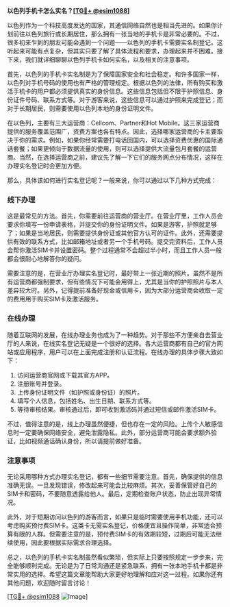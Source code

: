 **以色列手机卡怎么实名？[[TG💪+ @esim1088](https://t.me/s/esim1088)]**

以色列作为一个科技高度发达的国家，其通信网络自然也是相当先进的。如果你计划前往以色列旅行或长期居住，那么拥有一张当地的手机卡是非常必要的。不过，很多初来乍到的朋友可能会遇到一个问题——以色列的手机卡需要实名制登记。这听起来可能有点复杂，但其实只要了解了具体流程和要求，办理起来并不困难。接下来，我们就详细聊聊以色列手机卡如何实名，以及相关的注意事项。

首先，以色列的手机卡实名制是为了保障国家安全和社会稳定。和许多国家一样，以色列对手机号码的使用也有严格的管理规定。根据以色列的法律，所有购买和激活手机卡的用户都必须提供真实的身份信息。这些信息包括但不限于护照信息、身份证件号码、联系方式等。对于游客来说，这些信息可以通过护照来完成登记；而对于长期居民，则需要使用以色列本地的身份证明文件。

在以色列，主要有三大运营商：Cellcom、Partner和Hot Mobile。这三家运营商提供的服务覆盖范围广，资费方案也各有特点。因此，选择哪家运营商的卡主要取决于你的需求。例如，如果你经常需要打电话回国内，可以选择资费优惠的国际通话套餐；如果更倾向于数据流量的使用，则可以选择提供大流量包月套餐的运营商。当然，在选择运营商之前，建议先了解一下它们的服务网点分布情况，这样在办理实名登记时会更加方便。

那么，具体该如何进行实名登记呢？一般来说，你可以通过以下几种方式完成：

### 线下办理

这是最常见的方法。首先，你需要前往运营商的营业厅。在营业厅里，工作人员会要求你填写一份申请表格，并提交你的身份证明文件。如果是游客，护照就足够了；如果是当地居民，则需要提供身份证或其他官方认可的证件。此外，还需要提供有效的联系方式，比如邮箱地址或者另一个手机号码。提交完资料后，工作人员会帮你激活SIM卡并设置密码。整个过程通常不会超过半小时，而且工作人员一般都会很耐心地解答你的疑问。

需要注意的是，在营业厅办理实名登记时，最好带上一张近期的照片。虽然不是所有运营商都强制要求，但有些情况下可能会用得上，尤其是当你的护照照片与本人差异较大时。另外，记得提前准备好现金或信用卡，因为大部分运营商会收取一定的费用用于购买SIM卡及激活服务。

### 在线办理

随着互联网的发展，在线办理业务也成为了一种趋势。对于那些不方便亲自去营业厅的人来说，在线实名登记无疑是一个很好的选择。各大运营商都有自己的官方网站或应用程序，用户可以在上面完成注册和认证流程。在线办理的具体步骤大致如下：

1. 访问运营商官网或下载其官方APP。
2. 注册账号并登录。
3. 上传身份证明文件（如护照或身份证）的照片。
4. 填写个人信息，包括姓名、出生日期、联系方式等。
5. 等待审核结果。审核通过后，即可收到激活码并通过短信或邮件激活SIM卡。

不过，值得注意的是，线上办理虽然便捷，但也存在一定的风险。上传个人敏感信息时一定要确保网络安全，避免泄露隐私。此外，部分运营商可能会要求额外验证，比如视频通话确认身份，所以请提前做好准备。

### 注意事项

无论采用哪种方式办理实名登记，都有一些细节需要注意。首先，确保提供的信息准确无误。一旦发现错误，修改起来可能会比较麻烦。其次，妥善保管好自己的SIM卡和密码，不要随意透露给他人。最后，定期检查账户状态，防止出现异常情况。

此外，对于短期访问以色列的游客而言，如果只是临时需要使用手机功能，还可以考虑购买预付费SIM卡。这类卡无需实名登记，价格便宜且操作简单，非常适合预算有限的人群。但需要注意的是，预付费SIM卡的有效期较短，过期后可能无法继续使用，因此要根据实际需求合理选择。

总之，以色列的手机卡实名制虽然看似繁琐，但实际上只要按照规定一步步来，完全能够顺利完成。无论是为了日常沟通还是紧急联系，拥有一张本地手机卡都是非常实用的选择。希望这篇文章能帮助大家更好地理解和应对这一过程。如果你还有其他问题，欢迎随时留言讨论！

[[TG💪+ @esim1088](https://t.me/s/esim1088) ![Image](https://i.postimg.cc/4NQfJmqS/Snipaste-2025-05-13-00-14-12.png)]
